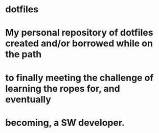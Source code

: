 # dotfiles
# My personal repository of dotfiles created and/or borrowed while on the path
#   to finally meeting the challenge of learning the ropes for, and eventually
#   becoming, a SW developer.
